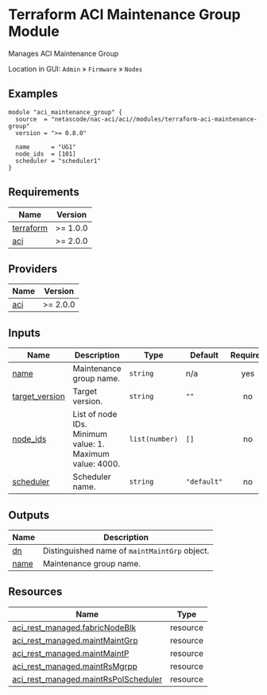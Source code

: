 <!-- BEGIN_TF_DOCS -->
# Terraform ACI Maintenance Group Module

Manages ACI Maintenance Group

Location in GUI:
`Admin` » `Firmware` » `Nodes`

## Examples

```hcl
module "aci_maintenance_group" {
  source  = "netascode/nac-aci/aci//modules/terraform-aci-maintenance-group"
  version = ">= 0.8.0"

  name      = "UG1"
  node_ids  = [101]
  scheduler = "scheduler1"
}
```

## Requirements

| Name | Version |
|------|---------|
| <a name="requirement_terraform"></a> [terraform](#requirement\_terraform) | >= 1.0.0 |
| <a name="requirement_aci"></a> [aci](#requirement\_aci) | >= 2.0.0 |

## Providers

| Name | Version |
|------|---------|
| <a name="provider_aci"></a> [aci](#provider\_aci) | >= 2.0.0 |

## Inputs

| Name | Description | Type | Default | Required |
|------|-------------|------|---------|:--------:|
| <a name="input_name"></a> [name](#input\_name) | Maintenance group name. | `string` | n/a | yes |
| <a name="input_target_version"></a> [target\_version](#input\_target\_version) | Target version. | `string` | `""` | no |
| <a name="input_node_ids"></a> [node\_ids](#input\_node\_ids) | List of node IDs. Minimum value: 1. Maximum value: 4000. | `list(number)` | `[]` | no |
| <a name="input_scheduler"></a> [scheduler](#input\_scheduler) | Scheduler name. | `string` | `"default"` | no |

## Outputs

| Name | Description |
|------|-------------|
| <a name="output_dn"></a> [dn](#output\_dn) | Distinguished name of `maintMaintGrp` object. |
| <a name="output_name"></a> [name](#output\_name) | Maintenance group name. |

## Resources

| Name | Type |
|------|------|
| [aci_rest_managed.fabricNodeBlk](https://registry.terraform.io/providers/CiscoDevNet/aci/latest/docs/resources/rest_managed) | resource |
| [aci_rest_managed.maintMaintGrp](https://registry.terraform.io/providers/CiscoDevNet/aci/latest/docs/resources/rest_managed) | resource |
| [aci_rest_managed.maintMaintP](https://registry.terraform.io/providers/CiscoDevNet/aci/latest/docs/resources/rest_managed) | resource |
| [aci_rest_managed.maintRsMgrpp](https://registry.terraform.io/providers/CiscoDevNet/aci/latest/docs/resources/rest_managed) | resource |
| [aci_rest_managed.maintRsPolScheduler](https://registry.terraform.io/providers/CiscoDevNet/aci/latest/docs/resources/rest_managed) | resource |
<!-- END_TF_DOCS -->